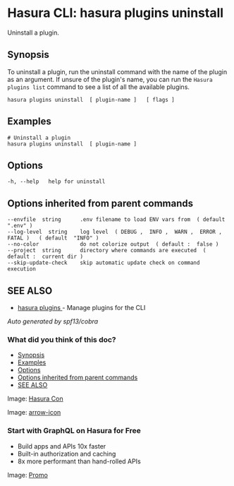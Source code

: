 # Hasura CLI: hasura plugins uninstall

Uninstall a plugin.

## Synopsis​

To uninstall a plugin, run the uninstall command with the name of the plugin as an argument. If unsure of the plugin's name, you can run the `Hasura plugins list` command to see a list of all the available plugins.

`hasura plugins uninstall  [ plugin-name ]   [ flags ]`

## Examples​

```
# Uninstall a plugin
hasura plugins uninstall  [ plugin-name ]
```

## Options​

`-h, --help   help for uninstall`

## Options inherited from parent commands​

```
--envfile  string      .env filename to load ENV vars from  ( default  ".env" )
--log-level  string    log level  ( DEBUG ,  INFO ,  WARN ,  ERROR ,  FATAL )   ( default  "INFO" )
--no-color             do not colorize output  ( default :  false )
--project  string      directory where commands are executed  ( default :  current dir )
--skip-update-check    skip automatic update check on command execution
```

## SEE ALSO​

- [ hasura plugins ](https://hasura.io/docs/latest/hasura-cli/commands/hasura_plugins/)- Manage plugins for the CLI


 *Auto generated by spf13/cobra* 

### What did you think of this doc?

- [ Synopsis ](https://hasura.io/docs/latest/hasura-cli/commands/hasura_plugins_uninstall/#synopsis)
- [ Examples ](https://hasura.io/docs/latest/hasura-cli/commands/hasura_plugins_uninstall/#examples)
- [ Options ](https://hasura.io/docs/latest/hasura-cli/commands/hasura_plugins_uninstall/#options)
- [ Options inherited from parent commands ](https://hasura.io/docs/latest/hasura-cli/commands/hasura_plugins_uninstall/#options-inherited-from-parent-commands)
- [ SEE ALSO ](https://hasura.io/docs/latest/hasura-cli/commands/hasura_plugins_uninstall/#see-also)


Image: [ Hasura Con ](https://res.cloudinary.com/dh8fp23nd/image/upload/v1686154570/hasura-con-2023/has-con-light-date_r2a2ud.png)

Image: [ arrow-icon ](https://res.cloudinary.com/dh8fp23nd/image/upload/v1683723549/main-web/chevron-right_ldbi7d.png)

### Start with GraphQL on Hasura for Free

- Build apps and APIs 10x faster
- Built-in authorization and caching
- 8x more performant than hand-rolled APIs


Image: [ Promo ](https://hasura.io/docs/assets/images/hasura-free-ff60e409244e0ea12b5a3045d1a9096b.png)